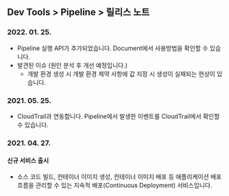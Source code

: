 ## Dev Tools > Pipeline > 릴리스 노트

### 2022. 01. 25.
* Pipeline 실행 API가 추가되었습니다. Document에서 사용방법을 확인할 수 있습니다.
* 발견된 이슈 (원인 분석 후 개선 예정입니다.)
  * 개발 환경 생성 시 개발 환경 제약 사항에 값 지정 시 생성이 실패되는 현상이 있습니다.

### 2021. 05. 25.
* CloudTrail과 연동합니다. Pipeline에서 발생한 이벤트를 CloudTrail에서 확인할 수 있습니다.

### 2021. 04. 27.

#### 신규 서비스 출시
* 소스 코드 빌드, 컨테이너 이미지 생성, 컨테이너 이미지 배포 등 애플리케이션 배포 흐름을 관리할 수 있는 지속적 배포(Continuous Deployment) 서비스입니다.

